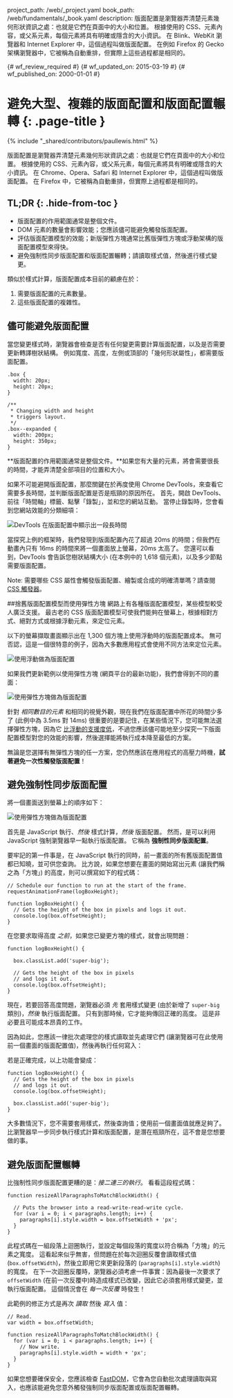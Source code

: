 project_path: /web/_project.yaml
book_path: /web/fundamentals/_book.yaml
description: 版面配置是瀏覽器弄清楚元素幾何形狀資訊之處：也就是它們在頁面中的大小和位置。 根據使用的 CSS、元素內容，或父系元素，每個元素將具有明確或隱含的大小資訊。 在 Blink、WebKit 瀏覽器和 Internet Explorer 中，這個過程叫做版面配置。 在例如 Firefox 的 Gecko 架構瀏覽器中，它被稱為自動重排，但實際上這些過程都是相同的。

{# wf_review_required #}
{# wf_updated_on: 2015-03-19 #}
{# wf_published_on: 2000-01-01 #}

# 避免大型、複雜的版面配置和版面配置輾轉 {: .page-title }

{% include "_shared/contributors/paullewis.html" %}


版面配置是瀏覽器弄清楚元素幾何形狀資訊之處：也就是它們在頁面中的大小和位置。 根據使用的 CSS、元素內容，或父系元素，每個元素將具有明確或隱含的大小資訊。 在 Chrome、Opera、Safari 和 Internet Explorer 中，這個過程叫做版面配置。 在 Firefox 中，它被稱為自動重排，但實際上過程都是相同的。

## TL;DR {: .hide-from-toc }
- 版面配置的作用範圍通常是整個文件。
- DOM 元素的數量會影響效能；您應該儘可能避免觸發版面配置。
- 評估版面配置模型的效能；新版彈性方塊通常比舊版彈性方塊或浮動架構的版面配置模型來得快。
- 避免強制性同步版面配置和版面配置輾轉；請讀取樣式值，然後進行樣式變更。


類似於樣式計算，版面配置成本目前的顧慮在於：

1. 需要版面配置的元素數量。
2. 這些版面配置的複雜性。

## 儘可能避免版面配置

當您變更樣式時，瀏覽器會檢查是否有任何變更需要計算版面配置，以及是否需要更新轉譯樹狀結構。 例如寬度、高度，左側或頂部的「幾何形狀屬性」，都需要版面配置。


    .box {
      width: 20px;
      height: 20px;
    }
    
    /**
     * Changing width and height
     * triggers layout.
     */
    .box--expanded {
      width: 200px;
      height: 350px;
    }
    

**版面配置的作用範圍通常是整個文件。**如果您有大量的元素，將會需要很長的時間，才能弄清楚全部項目的位置和大小。

如果不可能避開版面配置，那麼關鍵在於再度使用 Chrome DevTools，來查看它需要多長時間，並判斷版面配置是否是瓶頸的原因所在。 首先，開啟 DevTools、前往「時間軸」標籤、點擊「錄製」，並和您的網站互動。 當停止錄製時，您會看到您網站效能的分類細項：

<img src="images/avoid-large-complex-layouts-and-layout-thrashing/big-layout.jpg" class="g--centered" alt="DevTools 在版面配置中顯示出一段長時間" />

當探究上例的框架時，我們發現到版面配置內花了超過 20ms 的時間；但我們在動畫內只有 16ms 的時間來將一個畫面放上螢幕，20ms 太高了。 您還可以看到，DevTools 會告訴您樹狀結構大小 (在本例中的 1,618 個元素)，以及多少節點需要版面配置。

<!-- TODO: Verify note type! -->
Note: 需要哪些 CSS 屬性會觸發版面配置、繪製或合成的明確清單嗎？請查閱 <a href="http://csstriggers.com/">CSS 觸發器</a>。

##捨舊版面配置模型而使用彈性方塊
網路上有各種版面配置模型，某些模型較受人廣泛支援。 最古老的 CSS 版面配置模型可使我們能夠在螢幕上，根據相對方式、絕對方式或根據浮動元素，來定位元素。

以下的螢幕擷取畫面顯示出在 1,300 個方塊上使用浮動時的版面配置成本。 無可否認，這是一個很特意的例子，因為大多數應用程式會使用不同方法來定位元素。

<img src="images/avoid-large-complex-layouts-and-layout-thrashing/layout-float.jpg" class="g--centered" alt="使用浮動做為版面配置" />

如果我們更新範例以使用彈性方塊 (網頁平台的最新功能)，我們會得到不同的畫面：

<img src="images/avoid-large-complex-layouts-and-layout-thrashing/layout-flex.jpg" class="g--centered" alt="使用彈性方塊做為版面配置" />

針對 _相同數目的元素_ 和相同的視覺外觀，現在我們在版面配置中所花的時間少多了 (此例中為 3.5ms 對 14ms) 很重要的是要記住，在某些情況下，您可能無法選擇彈性方塊，因為它 [比浮動的支援度低](http://caniuse.com/#search=flexbox)，不過您應該儘可能地至少探究一下版面配置模型對您的效能的影響，然後選擇能將執行成本降至最低的方案。

無論是您選擇有無彈性方塊的任一方案，您仍然應該在應用程式的高壓力時機，**試著避免一次性觸發版面配置**！

## 避免強制性同步版面配置
將一個畫面送到螢幕上的順序如下：

<img src="images/avoid-large-complex-layouts-and-layout-thrashing/frame.jpg" class="g--centered" alt="使用彈性方塊做為版面配置" />

首先是 JavaScript 執行、_然後_ 樣式計算，_然後_ 版面配置。 然而，是可以利用 JavaScript 強制瀏覽器早一點執行版面配置。 它稱為 **強制性同步版面配置**。

要牢記的第一件事是，在 JavaScript 執行的同時，前一畫面的所有舊版面配置值都已知曉，並可供您查詢。 比方說，如果您想要在畫面的開始寫出元素 (讓我們稱之為「方塊」) 的高度，則可以撰寫如下的程式碼：


    // Schedule our function to run at the start of the frame.
    requestAnimationFrame(logBoxHeight);
    
    function logBoxHeight() {
      // Gets the height of the box in pixels and logs it out.
      console.log(box.offsetHeight);
    }
    

在您要求取得高度 _之前_，如果您已變更方塊的樣式，就會出現問題：


    function logBoxHeight() {
    
      box.classList.add('super-big');
    
      // Gets the height of the box in pixels
      // and logs it out.
      console.log(box.offsetHeight);
    }
    

現在，若要回答高度問題，瀏覽器必須 _先_ 套用樣式變更 (由於新增了 `super-big` 類別)，_然後_ 執行版面配置。 只有到那時候，它才能夠傳回正確的高度。 這是非必要且可能成本昂貴的工作。

因為如此，您應該一律批次處理您的樣式讀取並先處理它們 (讓瀏覽器可在此使用前一個畫面的版面配置值)，然後再執行任何寫入：

若是正確完成，以上功能會變成：


    function logBoxHeight() {
      // Gets the height of the box in pixels
      // and logs it out.
      console.log(box.offsetHeight);
    
      box.classList.add('super-big');
    }
    

大多數情況下，您不需要套用樣式，然後查詢值；使用前一個畫面值就應足夠了。 比瀏覽器早一步同步執行樣式計算和版面配置，是潛在瓶頸所在，這不會是您想要做的事。

## 避免版面配置輾轉
 比強制性同步版面配置更糟的是：_接二連三的執行_。 看看這段程式碼：


    function resizeAllParagraphsToMatchBlockWidth() {
    
      // Puts the browser into a read-write-read-write cycle.
      for (var i = 0; i < paragraphs.length; i++) {
        paragraphs[i].style.width = box.offsetWidth + 'px';
      }
    }
    

此程式碼在一組段落上迴圈執行，並設定每個段落的寬度以符合稱為「方塊」的元素之寬度。 這看起來似乎無害，但問題在於每次迴圈反覆會讀取樣式值 (`box.offsetWidth`)，然後立即用它來更新段落的 (`paragraphs[i].style.width`) 的寬度。 在下一次迴圈反覆時，瀏覽器必須考慮一件事實：因為最後一次要求了 `offsetWidth` (在前一次反覆中)時造成樣式已改變，因此它必須套用樣式變更，並執行版面配置。 這個情況會在 _每一次反覆_ 時發生！

此範例的修正方式是再次 _讀取_ 然後 _寫入_ 值：


    // Read.
    var width = box.offsetWidth;
    
    function resizeAllParagraphsToMatchBlockWidth() {
      for (var i = 0; i < paragraphs.length; i++) {
        // Now write.
        paragraphs[i].style.width = width + 'px';
      }
    }
    

如果您想要確保安全，您應該檢查 [FastDOM](https://github.com/wilsonpage/fastdom)，它會為您自動批次處理讀取與寫入，也應該能避免您意外觸發強制同步版面配置或版面配置輾轉。


